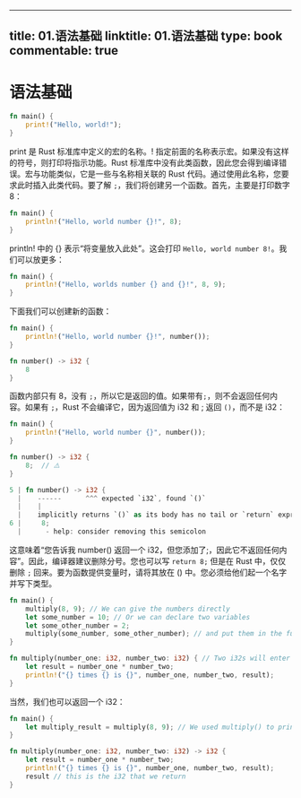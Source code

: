 
---
title: 01.语法基础
linktitle: 01.语法基础
type: book
commentable: true
---

# 语法基础

```rs
fn main() {
    print!("Hello, world!");
}
```

print 是 Rust 标准库中定义的宏的名称。! 指定前面的名称表示宏。如果没有这样的符号，则打印将指示功能。Rust 标准库中没有此类函数，因此您会得到编译错误。宏与功能类似，它是一些与名称相关联的 Rust 代码。通过使用此名称，您要求此时插入此类代码。要了解 `;`，我们将创建另一个函数。首先，主要是打印数字 8：

```rs
fn main() {
    println!("Hello, world number {}!", 8);
}
```

println! 中的 {} 表示“将变量放入此处”。这会打印 `Hello, world number 8!`。我们可以放更多：

```rs
fn main() {
    println!("Hello, worlds number {} and {}!", 8, 9);
}
```

下面我们可以创建新的函数：

```rs
fn main() {
    println!("Hello, world number {}!", number());
}

fn number() -> i32 {
    8
}
```

函数内部只有 8，没有 `;`，所以它是返回的值。如果带有`;`，则不会返回任何内容。如果有 `;`，Rust 不会编译它，因为返回值为 i32 和 ; 返回 `()`，而不是 i32：

```rs
fn main() {
    println!("Hello, world number {}", number());
}

fn number() -> i32 {
    8;  // ⚠️
}

5 | fn number() -> i32 {
  |    ------      ^^^ expected `i32`, found `()`
  |    |
  |    implicitly returns `()` as its body has no tail or `return` expression
6 |     8;
  |      - help: consider removing this semicolon
```

这意味着“您告诉我 number() 返回一个 i32，但您添加了;，因此它不返回任何内容”。因此，编译器建议删除分号。您也可以写 `return 8;` 但是在 Rust 中，仅仅删除 `;` 回来。要为函数提供变量时，请将其放在 () 中。您必须给他们起一个名字并写下类型。

```rs
fn main() {
    multiply(8, 9); // We can give the numbers directly
    let some_number = 10; // Or we can declare two variables
    let some_other_number = 2;
    multiply(some_number, some_other_number); // and put them in the function
}

fn multiply(number_one: i32, number_two: i32) { // Two i32s will enter the function. We will call them number_one and number_two.
    let result = number_one * number_two;
    println!("{} times {} is {}", number_one, number_two, result);
}
```

当然，我们也可以返回一个 i32：

```rs
fn main() {
    let multiply_result = multiply(8, 9); // We used multiply() to print and to give the result to multiply_result
}

fn multiply(number_one: i32, number_two: i32) -> i32 {
    let result = number_one * number_two;
    println!("{} times {} is {}", number_one, number_two, result);
    result // this is the i32 that we return
}
```

    